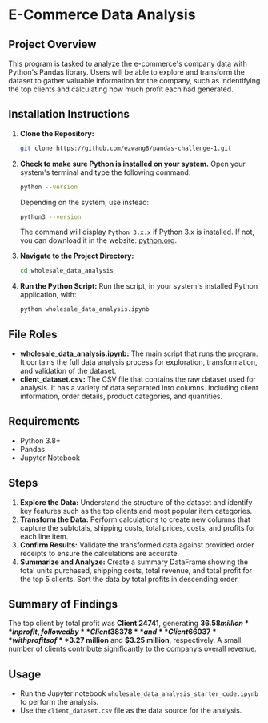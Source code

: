 # E-Commerce Data Analysis

## Project Overview
This program is tasked to analyze the e-commerce's company data with Python's Pandas library. Users will be able to explore and transform the dataset to gather valuable information for the company, such as indentifying the top clients and calculating how much profit each had generated.

## Installation Instructions
1. **Clone the Repository:**
   ```bash
   git clone https://github.com/ezwang8/pandas-challenge-1.git
   ```
2. **Check to make sure Python is installed on your system.**
   Open your system's terminal and type the following command:

   ```bash
   python --version
   ```

   Depending on the system, use instead:

   ```bash
   python3 --version
   ```

   The command will display `Python 3.x.x` if Python 3.x is installed. If not, you can download it in the website: [python.org](https://www.python.org/downloads/).

3. **Navigate to the Project Directory:**
   ```bash
   cd wholesale_data_analysis
   ```
4. **Run the Python Script:**
   Run the script, in your system's installed Python application, with:
   ```bash
   python wholesale_data_analysis.ipynb
   ```

## File Roles
- **wholesale_data_analysis.ipynb:** The main script that runs the program. It contains the full data analysis process for exploration, transformation, and validation of the dataset.
- **client_dataset.csv:** The CSV file that contains the raw dataset used for analysis. It has a variety of data separated into columns. Including client information, order details, product categories, and quantities.
























## Requirements
- Python 3.8+
- Pandas
- Jupyter Notebook

## Steps
1. **Explore the Data:** Understand the structure of the dataset and identify key features such as the top clients and most popular item categories.
2. **Transform the Data:** Perform calculations to create new columns that capture the subtotals, shipping costs, total prices, costs, and profits for each line item.
3. **Confirm Results:** Validate the transformed data against provided order receipts to ensure the calculations are accurate.
4. **Summarize and Analyze:** Create a summary DataFrame showing the total units purchased, shipping costs, total revenue, and total profit for the top 5 clients. Sort the data by total profits in descending order.

## Summary of Findings
The top client by total profit was **Client 24741**, generating **$36.58 million** in profit, followed by **Client 38378** and **Client 66037** with profits of **$3.27 million** and **$3.25 million**, respectively. A small number of clients contribute significantly to the company’s overall revenue.

## Usage
- Run the Jupyter notebook `wholesale_data_analysis_starter_code.ipynb` to perform the analysis.
- Use the `client_dataset.csv` file as the data source for the analysis.
